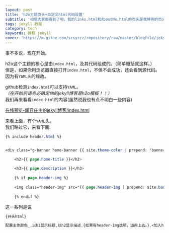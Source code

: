 ```yaml
---
layout: post
title: 'h2o主题页头+自定义html代码设置'
subtitle: '相信大家都看到了吧，我的links.html和AboutMe.html的页头是我博客的页头的。这是怎么做到的呢？来看一看吧.'
tags: jekyll 教程
category: tech
keywords: 教程 jekyll
cover: 'https://m.gitee.com/srsyrzz/repository/raw/master/blogfile/jekyllh2ohtmlcover.h2ojekyll-html.png'
---
```

事不多说，现在开始。  
  
h2o这个主题的核心是由`index.html`，及其代码组成的。（简单概括就这样。）  
但是，如果你用浏览器直接打开`index.html`，不但不会成功，还会看到源代码。  
因为有`YAML头`的缘故。  
  
github检测`index.html`可以支持`YAML`。  
*（在开始前请务必确定你的jekyll博客是h2o模板！！）*  
我们再来看看`index.html`的内容(虽然说我也有点不明白一些内容)
  
[在线预览-耀日庄主的jekyll博客/index.html](https://raw.githubusercontent.com/SunbossRS/SunbossRS.github.io/master/index.html)  
  
来看上面，有个`YAML`头。  
我们略过它，来看下面:  
```css
{% include header.html %}


<div class="g-banner home-banner {{ site.theme-color | prepend: 'banner-theme-' }}" data-theme="{{ site.theme-color }}">

    <h2>{{ page.home-title }}</h2>
    
    <h3>{{ page.description }}</h3>
    
    {% if page.header-img %}
    
    <img class="header-img" src="{{ page.header-img | prepend: site.baseurl }}" alt="">
    
    {% endif %}
```
这一系列是说
```css
{开头html}

配置主体颜色_,以h2显示标题,以h2显示描述,{如果有header-img选项，运用上去。},<加入header-img>

```
